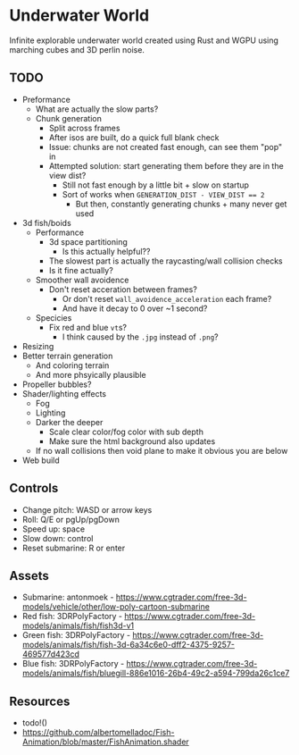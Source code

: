 # Underwater World

Infinite explorable underwater world created using Rust and WGPU using marching cubes and 3D perlin noise.

## TODO

- Preformance
    - What are actually the slow parts?
    - Chunk generation
        - Split across frames
        - After isos are built, do a quick full blank check
        - Issue: chunks are not created fast enough, can see them "pop" in
        - Attempted solution: start generating them before they are in the view dist?
            - Still not fast enough by a little bit + slow on startup
            - Sort of works when `GENERATION_DIST - VIEW_DIST == 2`
                - But then, constantly generating chunks + many never get used
- 3d fish/boids
    - Performance
        - 3d space partitioning
            - Is this actually helpful??
        - The slowest part is actually the raycasting/wall collision checks
        - Is it fine actually?
    - Smoother wall avoidence
        - Don't reset acceration between frames?
            - Or don't reset `wall_avoidence_acceleration` each frame?
            - And have it decay to 0 over ~1 second?
    - Specicies
        - Fix red and blue `vt`s?
            - I think caused by the `.jpg` instead of `.png`?
- Resizing
- Better terrain generation
    - And coloring terrain
    - And more phsyically plausible
- Propeller bubbles?
- Shader/lighting effects
    - Fog
    - Lighting
    - Darker the deeper
        - Scale clear color/fog color with sub depth
        - Make sure the html background also updates
    - If no wall collisions then void plane to make it obvious you are below
- Web build

## Controls

- Change pitch: WASD or arrow keys
- Roll: Q/E or pgUp/pgDown
- Speed up: space
- Slow down: control
- Reset submarine: R or enter

## Assets

- Submarine: antonmoek - https://www.cgtrader.com/free-3d-models/vehicle/other/low-poly-cartoon-submarine
- Red fish: 3DRPolyFactory - https://www.cgtrader.com/free-3d-models/animals/fish/fish3d-v1
- Green fish: 3DRPolyFactory - https://www.cgtrader.com/free-3d-models/animals/fish/fish-3d-6a34c6e0-dff2-4375-9257-469577d423cd
- Blue fish: 3DRPolyFactory - https://www.cgtrader.com/free-3d-models/animals/fish/bluegill-886e1016-26b4-49c2-a594-799da26c1ce7

## Resources

- todo!()
- https://github.com/albertomelladoc/Fish-Animation/blob/master/FishAnimation.shader
